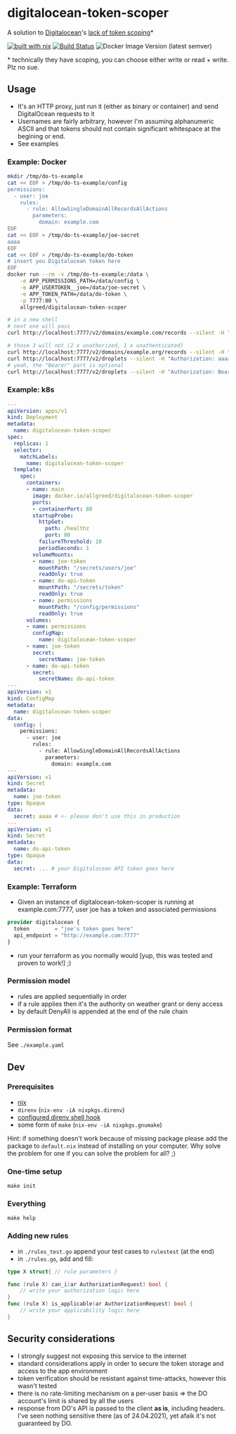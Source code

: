 # digitalocean-token-scoper
A solution to [Digitalocean](https://www.digitalocean.com/)'s [lack of token scoping](https://ideas.digitalocean.com/ideas/DO-I-966)*
<!--*-->
[![built with nix](https://img.shields.io/badge/-%20nix-%235277E3?logo=NixOs&label=built%20with)](https://builtwithnix.org)
[![Build Status](https://cloud.drone.io/api/badges/allgreed/digitalocean-token-scoper/status.svg)](https://cloud.drone.io/allgreed/digitalocean-token-scoper)
![Docker Image Version (latest semver)](https://img.shields.io/docker/v/allgreed/digitalocean-token-scoper?sort=semver)

\* technically they have scoping, you can choose either write or read + write. Plz no sue.

## Usage
- It's an HTTP proxy, just run it (either as binary or container) and send DigitalOcean requests to it 
- Usernames are fairly arbitrary, however I'm assuming alphanumeric ASCII and that tokens should not contain significant whitespace at the begining or end.
- See examples

### Example: Docker
```bash
mkdir /tmp/do-ts-example
cat << EOF > /tmp/do-ts-example/config
permissions:
  - user: joe
    rules:
      - rule: AllowSingleDomainAllRecordsAllActions
        parameters:
          domain: example.com
EOF
cat << EOF > /tmp/do-ts-example/joe-secret
aaaa
EOF
cat << EOF > /tmp/do-ts-example/do-token
# insert you Digitalocean token here
EOF
docker run --rm -v /tmp/do-ts-example:/data \
    -e APP_PERMISSIONS_PATH=/data/config \
    -e APP_USERTOKEN__joe=/data/joe-secret \
    -e APP_TOKEN_PATH=/data/do-token \
    -p 7777:80 \
    allgreed/digitalocean-token-scoper

# in a new shell
# next one will pass
curl http://localhost:7777/v2/domains/example.com/records --silent -H "Authorization: Bearer aaaa" | jq

# those 3 will not (2 x unathorized, 1 x unathenticated)
curl http://localhost:7777/v2/domains/example.org/records --silent -H "Authorization: Bearer aaaa" | jq
curl http://localhost:7777/v2/droplets --silent -H "Authorization: aaaa" | jq
# yeah, the "Bearer" part is optional
curl http://localhost:7777/v2/droplets --silent -H "Authorization: Bearer bbbb" | jq
```

### Example: k8s
```yaml
---
apiVersion: apps/v1
kind: Deployment
metadata:
  name: digitalocean-token-scoper
spec:
  replicas: 1
  selector:
    matchLabels:
      name: digitalocean-token-scoper
  template:
    spec:
      containers:
      - name: main
        image: docker.io/allgreed/digitalocean-token-scoper
        ports:
        - containerPort: 80
        startupProbe:
          httpGet:
            path: /healthz
            port: 80
          failureThreshold: 10
          periodSeconds: 1
        volumeMounts:
        - name: joe-token
          mountPath: "/secrets/users/joe"
          readOnly: true
        - name: do-api-token
          mountPath: "/secrets/token"
          readOnly: true
        - name: permissions
          mountPath: "/config/permissions"
          readOnly: true
      volumes:
      - name: permissions
        configMap:
          name: digitalocean-token-scoper
      - name: joe-token
        secret:
          secretName: joe-token
      - name: do-api-token
        secret:
          secretName: do-api-token
---
apiVersion: v1
kind: ConfigMap
metadata:
  name: digitalocean-token-scoper
data:
  config: |
    permissions:
      - user: joe
        rules:
          - rule: AllowSingleDomainAllRecordsAllActions
            parameters:
              domain: example.com
---
apiVersion: v1
kind: Secret
metadata:
  name: joe-token
type: Opaque
data:
  secret: aaaa # <- please don't use this in production
---
apiVersion: v1
kind: Secret
metadata:
  name: do-api-token
type: Opaque
data:
  secret: ... # your Digitalocean API token goes here
```

### Example: Terraform
- Given an instance of digitalocean-token-scoper is running at example.com:7777, user joe has a token and associated permissions

```terraform
provider digitalocean {
  token        = "joe's token goes here"
  api_endpoint = "http://example.com:7777"
}
```

- run your terraform as you normally would [yup, this was tested and proven to work!] ;)

### Permission model
- rules are applied sequentially in order
- if a rule applies then it's the authority on weather grant or deny access
- by default DenyAll is appended at the end of the rule chain

### Permission format

See `./example.yaml`

## Dev

### Prerequisites
- [nix](https://nixos.org/nix/manual/#chap-installation)
- `direnv` (`nix-env -iA nixpkgs.direnv`)
- [configured direnv shell hook ](https://direnv.net/docs/hook.html)
- some form of `make` (`nix-env -iA nixpkgs.gnumake`)

Hint: if something doesn't work because of missing package please add the package to `default.nix` instead of installing on your computer. Why solve the problem for one if you can solve the problem for all? ;)

### One-time setup
```
make init
```

### Everything
```
make help
```

### Adding new rules
- in `./rules_test.go` append your test cases to `rulestest` (at the end)
- in `./rules.go`, add and fill: 
```go
type X struct{ // rule parameters }

func (rule X) can_i(ar AuthorizationRequest) bool {
    // write your authorization logic here
}
func (rule X) is_applicable(ar AuthorizationRequest) bool {
    // write your applicability logic here
}
```

## Security considerations

- I strongly suggest not exposing this service to the internet
- standard considerations apply in order to secure the token storage and access to the app environment
- token verification should be resistant against time-attacks, however this wasn't tested
- there is no rate-limiting mechanism on a per-user basis => the DO account's limit is shared by all the users
- response from DO's API is passed to the client **as is**, including headers. I've seen nothing sensitive there (as of 24.04.2021), yet afaik it's not guaranteed by DO.
